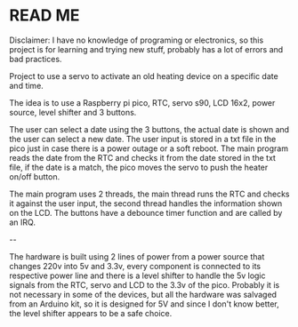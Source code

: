 # READ ME

Disclaimer: I have no knowledge of programing or electronics, so this project is for learning and trying new stuff, probably has a lot of errors and bad practices. 

Project to use a servo to activate an old heating device on a specific date and time.

The idea is to use a Raspberry pi pico, RTC, servo s90, LCD 16x2, power source, level shifter and 3 buttons.

The user can select a date using the 3 buttons, the actual date is shown and the user can select a new date. The user input is stored in a txt file in the pico just in case there is a power outage or a soft reboot. The main program reads the date from the RTC and checks it from the date stored in the txt file, if the date is a match, the pico moves the servo to push the heater on/off button.

The main program uses 2 threads, the main thread runs the RTC and checks it against the user input, the second thread handles the information shown on the LCD. The buttons have a debounce timer function and are called by an IRQ.

--

The hardware is built using 2 lines of power from a power source that changes 220v into 5v and 3.3v, every component is connected to its respective power line and there is a level shifter to handle the 5v logic signals from the RTC, servo and LCD to the 3.3v of the pico. Probably it is not necessary in some of the devices, but all the hardware was salvaged from an Arduino kit, so it is designed for 5V and since I don't know better, the level shifter appears to be a safe choice.

